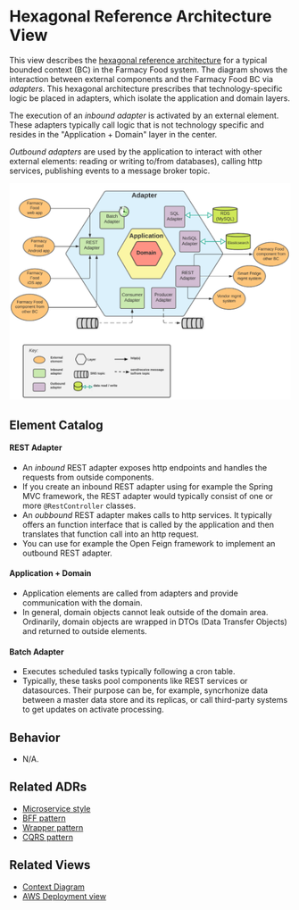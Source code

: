 # Hexagonal Reference Architecture View 
This view describes the [hexagonal reference architecture](https://alistair.cockburn.us/hexagonal-architecture/) for a typical 
bounded context (BC) in the Farmacy Food system. The diagram shows the interaction between external components and the 
Farmacy Food BC via *adapters*. This hexagonal architecture prescribes that technology-specific logic be 
placed in adapters, which isolate the application and domain layers. 

The execution of an *inbound adapter* is activated by an external element. These adapters typically call logic that
is not technology specific and resides in the "Application + Domain" layer in the center. 

*Outbound adapters* are used by the application to interact with other external elements: reading or writing to/from 
databases), calling http services, publishing events to a message broker topic.   

![Replenish runtime view](../images/hexagonal-reference-architecture.png)

## Element Catalog 

#### REST Adapter
- An *inbound* REST adapter exposes http endpoints and handles the requests from outside components.
- If you create an inbound REST adapter using for example the Spring MVC framework, the REST adapter would typically 
consist of one or more `@RestController` classes.
- An *oubbound* REST adapter makes calls to http services. It typically offers an function interface that is called
by the application and then translates that function call into an http request. 
- You can use for example the Open Feign framework to implement an outbound REST adapter.   

#### Application + Domain 
- Application elements are called from adapters and provide communication with the domain. 
- In general, domain objects cannot leak outside of the domain area. Ordinarily, domain objects are wrapped in DTOs (Data 
Transfer Objects) and returned to outside elements.

#### Batch Adapter
- Executes scheduled tasks typically following a cron table.
- Typically, these tasks pool components like REST services or datasources. Their purpose can be, for example, syncrhonize 
data between a master data store and its replicas, or call third-party systems to get updates on activate processing. 

## Behavior
- N/A.
 
## Related ADRs 
- [Microservice style](../ADRs/ADR001-microservice-style.md)
- [BFF pattern](../ADRs/ADR003-bff-pattern.md)
- [Wrapper pattern](../ADRs/ADR004-wrapper-pattern.md)
- [CQRS pattern](../ADRs/ADR005-cqrs-pattern.md)

## Related Views
- [Context Diagram](context-diagram.md)
- [AWS Deployment view](aws-deployment-view.md)
